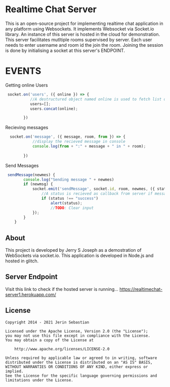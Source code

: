 # Realtime Chat Server 
This is an open-source project for implementing realtime chat application in any platform using Websockets. It implements Websocket via Socket.io library. An instance of this server is hosted in the cloud for demonstration. This server facilitates mutltiple rooms supervised by server. Each user needs to enter username and room id the join the room. Joining the session is done by initialising a socket at this server's ENDPOINT.

# EVENTS
Getting online Users
```javascript
 socket.on('users', ({ online }) => {
           //A destructured object named online is used to fetch list of online users;
           users=[];
           users.concat(online);

        })
```
Recieving messages
```javascript
  socket.on('message', ({ message, room, from }) => {
            //display the recieved message in console
            console.log(from + ":" + message + " in " + room);
            
        })
```
Send Messages
```javascript
 sendMessage(newmes) {
        console.log("Sending message " + newmes)
        if (newmsg) {
            socket.emit('sendMessage', socket.id, room, newmes, ({ status }) => {
                //A status is recieved as callback from server if message is delivered successfully
                if (status !== "success")
                    alert(status);
                    //TODO: Clear input
            });
        }
    }
```
## About 
This project is developed by Jerry S Joseph as a demostration of WebSockets via socket.io. This application is developed in Node.js and hosted in glitch.

## Server Endpoint

Visit this link to check if the hosted server is running...
https://realtimechat-server1.herokuapp.com/

License
-------

    Copyright 2014 - 2021 Jerin Sebastian

    Licensed under the Apache License, Version 2.0 (the "License");
    you may not use this file except in compliance with the License.
    You may obtain a copy of the License at

        http://www.apache.org/licenses/LICENSE-2.0

    Unless required by applicable law or agreed to in writing, software
    distributed under the License is distributed on an "AS IS" BASIS,
    WITHOUT WARRANTIES OR CONDITIONS OF ANY KIND, either express or implied.
    See the License for the specific language governing permissions and
    limitations under the License.
